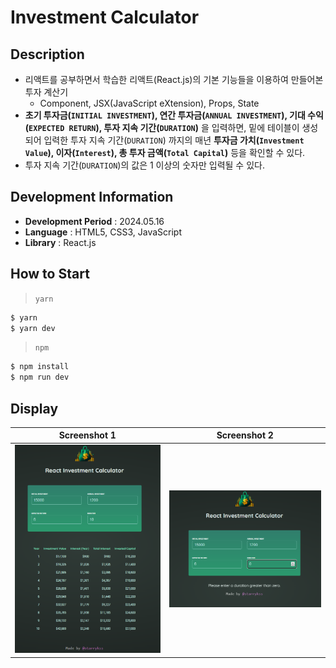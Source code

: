 # Investment Calculator

## Description

- 리액트를 공부하면서 학습한 리액트(React.js)의 기본 기능들을 이용하여 만들어본 투자 계산기
  - Component, JSX(JavaScript eXtension), Props, State
- **초기 투자금(`INITIAL INVESTMENT`), 연간 투자금(`ANNUAL INVESTMENT`), 기대 수익(`EXPECTED RETURN`), 투자 지속 기간(`DURATION`)** 을 입력하면, 밑에 테이블이 생성되어 입력한 투자 지속 기간(`DURATION`) 까지의 매년 **투자금 가치(`Investment Value`), 이자(`Interest`), 총 투자 금액(`Total Capital`)** 등을 확인할 수 있다.
- 투자 지속 기간(`DURATION`)의 값은 1 이상의 숫자만 입력될 수 있다.

## Development Information

- **Development Period** : 2024.05.16
- **Language** : HTML5, CSS3, JavaScript
- **Library** : React.js

## How to Start

> `yarn`

```bash
$ yarn
$ yarn dev
```

> `npm`

```bash
$ npm install
$ npm run dev
```

## Display

|              Screenshot 1              |              Screenshot 2              |
| :------------------------------------: | :------------------------------------: |
| ![Web Page Screenshot 1](picture1.png) | ![Web Page Screenshot 2](picture2.png) |
